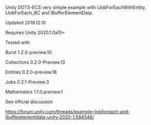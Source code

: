 Unity DOTS-ECS very simple example with IJobForEachWithEntity, IJobForEach_BC and IBufferElementData.
 
Updated 2019.12.10


Requires Unity 2020.1.0a15+


Tested with

Burst 1.2.0-preview.10

Collections 0.2.0-Preview.13

Entities 0.2.0-preview.18

Jobs 0.2.1-Preview.3

Mathematics 1.1.0.preview.1

See official discussion

https://forum.unity.com/threads/example-ijobforeach-and-ibufferelementdata-unity-2020-1.584548/
